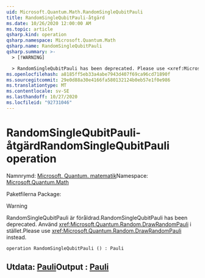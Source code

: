 ```yaml
---
uid: Microsoft.Quantum.Math.RandomSingleQubitPauli
title: RandomSingleQubitPauli-åtgärd
ms.date: 10/26/2020 12:00:00 AM
ms.topic: article
qsharp.kind: operation
qsharp.namespace: Microsoft.Quantum.Math
qsharp.name: RandomSingleQubitPauli
qsharp.summary: >-
  > [!WARNING]

  > RandomSingleQubitPauli has been deprecated. Please use <xref:Microsoft.Quantum.Random.DrawRandomPauli> instead.
ms.openlocfilehash: a8185ff5eb33a4abe7943d407f69ca96cd71890f
ms.sourcegitcommit: 29e0d88a30e4166fa580132124b0eb57e1f0e986
ms.translationtype: MT
ms.contentlocale: sv-SE
ms.lasthandoff: 10/27/2020
ms.locfileid: "92731046"
---
```

# <a name="randomsinglequbitpauli-operation"></a><span data-ttu-id="1fb4a-102">RandomSingleQubitPauli-åtgärd</span><span class="sxs-lookup"><span data-stu-id="1fb4a-102">RandomSingleQubitPauli operation</span></span>

<span data-ttu-id="1fb4a-103">Namnrymd: [Microsoft. Quantum. matematik](xref:Microsoft.Quantum.Math)</span><span class="sxs-lookup"><span data-stu-id="1fb4a-103">Namespace: [Microsoft.Quantum.Math](xref:Microsoft.Quantum.Math)</span></span>

<span data-ttu-id="1fb4a-104">Paketfilerna [](https://nuget.org/packages/)</span><span class="sxs-lookup"><span data-stu-id="1fb4a-104">Package: [](https://nuget.org/packages/)</span></span>


> [!WARNING]
> <span data-ttu-id="1fb4a-105">RandomSingleQubitPauli är föråldrad.</span><span class="sxs-lookup"><span data-stu-id="1fb4a-105">RandomSingleQubitPauli has been deprecated.</span></span> <span data-ttu-id="1fb4a-106">Använd <xref:Microsoft.Quantum.Random.DrawRandomPauli> i stället.</span><span class="sxs-lookup"><span data-stu-id="1fb4a-106">Please use <xref:Microsoft.Quantum.Random.DrawRandomPauli> instead.</span></span>



```qsharp
operation RandomSingleQubitPauli () : Pauli
```


## <a name="output--pauli"></a><span data-ttu-id="1fb4a-107">Utdata: [Pauli](xref:microsoft.quantum.lang-ref.pauli)</span><span class="sxs-lookup"><span data-stu-id="1fb4a-107">Output : [Pauli](xref:microsoft.quantum.lang-ref.pauli)</span></span>

